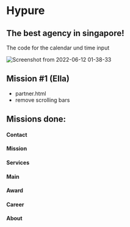# Hypure
## The best agency in singapore!

The code for the calendar und time input

![Screenshot from 2022-06-12 01-38-33](https://user-images.githubusercontent.com/25905135/173208329-7b4563b4-2ed6-4840-ab4e-12c6150df179.png)

## Mission #1 (Ella)
- partner.html
- remove scrolling bars


## Missions done:
#### Contact
#### Mission
#### Services
#### Main
#### Award
#### Career
#### About